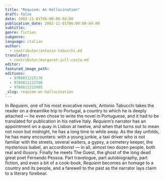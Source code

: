 ```yaml
---
title: "Requiem: An Hallucination"
draft: false
date: 2002-11-01T06:00:00-04:00
publication_date: 2002-11-01T06:00:00-04:00
subtitle:
genre: fiction
subgenre:
language: italian
author:
  - contributor/antonio-tabucchi.md
translator:
  - contributor/margaret-jull-costa.md
editor:
featured_image_path:
editions:
  - 9780811215176
  - 9780811212700
  - 9780811222495
_slug: requiem-an-hallucination
---
```


In _Requiem_, one of his most evocative novels, Antonio Tabucchi takes the reader on a dreamlike trip to Portugal, a country to which he is deeply attached — he even chose to write the novel in Portuguese, and it had to be translated for publication in his native Italy. _Requiem’s_ narrator has an appointment on a quay in Lisbon at twelve, and when that turns out to mean not noon but midnight, he has a long time to while away. As the day unfolds, he has many encounters: with a young junkie, a taxi driver who is not familiar with the streets, several waiters, a gypsy, a cemetery keeper, the mysterious lsabel, an accordionist — in all, almost two dozen people, both real and illusory. Finally he meets The Guest, the ghost of the long dead great poet Fernando Pessoa. Part travelogue, part autobiography, part fiction, and even a bit of a cook-book, _Requiem_ becomes an homage to a country and its people, and a farewell to the past as the narrator lays claim to a literary forebear.

